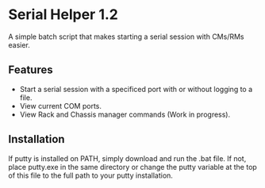 # Serial Helper 1.2
A simple batch script that makes starting a serial session with CMs/RMs easier.

## Features
* Start a serial session with a specificed port with or without logging to a file.
* View current COM ports.
* View Rack and Chassis manager commands (Work in progress).

## Installation
If putty is installed on PATH, simply download and run the .bat file. If not, place putty.exe in the same directory or change the putty variable at the top of this file to the full path to your putty installation.
